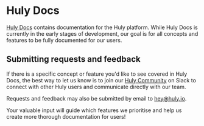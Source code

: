 # Huly Docs

[Huly Docs](https://docs.huly.io/) contains documentation for the Huly platform. While Huly Docs is currently in the early stages of development, our goal is for all concepts and features to be fully documented for our users.

## Submitting requests and feedback

If there is a specific concept or feature you'd like to see covered in Huly Docs, the best way to let us know is to join our [Huly Community](https://join.slack.com/t/hulycommunity/shared_invite/zt-2rww27st2-FO37Hj72YoxYKLt2C8p79A) on Slack to connect with other Huly users and communicate directly with our team. 

Requests and feedback may also be submitted by email to [hey@huly.io](hey@huly.io). 

Your valuable input will guide which features we prioritise and help us create more thorough documentation for users!